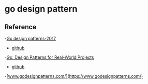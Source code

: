 # go design pattern 


## Reference 
-[Go design patterns-2017](https://www.packtpub.com/application-development/go-design-patterns)
  - [github](https://github.com/PacktPublishing/Go-Design-Patterns)

-[Go: Design Patterns for Real-World Projects]()
  - [github](https://github.com/PacktPublishing/Go-Design-Patterns-for-Real-World-Projects)

-[www.godesignpatterns.com/](https://www.godesignpatterns.com/)